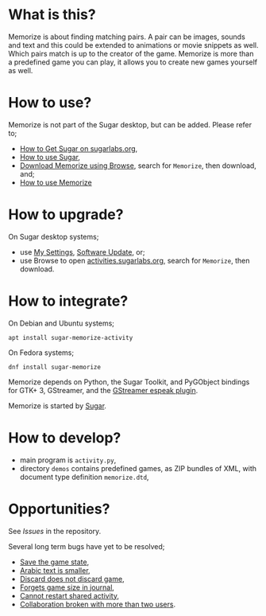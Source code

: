 What is this?
=============

Memorize is about finding matching pairs.  A pair can be images, sounds and text and this could be extended to animations or movie snippets as well.  Which pairs match is up to the creator of the game.  Memorize is more than a predefined game you can play, it allows you to create new games yourself as well.

How to use?
===========

Memorize is not part of the Sugar desktop, but can be added.  Please refer to;

* [How to Get Sugar on sugarlabs.org](https://sugarlabs.org/),
* [How to use Sugar](https://help.sugarlabs.org/),
* [Download Memorize using Browse](https://activities.sugarlabs.org/), search for `Memorize`, then download, and;
* [How to use Memorize](https://help.sugarlabs.org/en/memorize.html)

How to upgrade?
===============

On Sugar desktop systems;
* use [My Settings](https://help.sugarlabs.org/en/my_settings.html), [Software Update](https://help.sugarlabs.org/en/my_settings.html#software-update), or;
* use Browse to open [activities.sugarlabs.org](https://activities.sugarlabs.org/), search for `Memorize`, then download.

How to integrate?
=================

On Debian and Ubuntu systems;

```
apt install sugar-memorize-activity
```

On Fedora systems;

```
dnf install sugar-memorize
```

Memorize depends on Python, the Sugar Toolkit, and PyGObject bindings for GTK+ 3, GStreamer, and the [GStreamer espeak plugin](https://github.com/sugarlabs/gst-plugins-espeak).

Memorize is started by [Sugar](https://github.com/sugarlabs/sugar).

How to develop?
===============

* main program is `activity.py`,
* directory `demos` contains predefined games, as ZIP bundles of XML, with document type definition `memorize.dtd`,

Opportunities?
==============

See _Issues_ in the repository.

Several long term bugs have yet to be resolved;

* [Save the game state](https://bugs.sugarlabs.org/ticket/4373),
* [Arabic text is smaller](https://bugs.sugarlabs.org/ticket/1881),
* [Discard does not discard game](https://bugs.sugarlabs.org/ticket/3154),
* [Forgets game size in journal](https://bugs.sugarlabs.org/ticket/3754),
* [Cannot restart shared activity](https://bugs.sugarlabs.org/ticket/4453),
* [Collaboration broken with more than two users](https://bugs.sugarlabs.org/ticket/4719).
